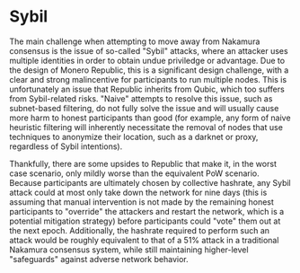 # Sybil

The main challenge when attempting to move away from Nakamura consensus is the issue of so-called "Sybil" attacks, where an attacker uses multiple identities in order to obtain undue priviledge or advantage. Due to the design of Monero Republic, this is a significant design challenge, with a clear and strong malincentive for participants to run multiple nodes. This is unfortunately an issue that Republic inherits from Qubic, which too suffers from Sybil-related risks. "Naive" attempts to resolve this issue, such as subnet-based filtering, do not fully solve the issue and will usually cause more harm to honest participants than good (for example, any form of naive heuristic filtering will inherently necessitate the removal of nodes that use techniques to anonymize their location, such as a darknet or proxy, regardless of Sybil intentions).

Thankfully, there are some upsides to Republic that make it, in the worst case scenario, only mildly worse than the equivalent PoW scenario. Because participants are ultimately chosen by collective hashrate, any Sybil attack could at most only take down the network for nine days (this is assuming that manual intervention is not made by the remaining honest participants to "override" the attackers and restart the network, which is a potential mitigation strategy) before participants could "vote" them out at the next epoch. Additionally, the hashrate required to perform such an attack would be roughly equivalent to that of a 51% attack in a traditional Nakamura consensus system, while still maintaining higher-level "safeguards" against adverse network behavior.